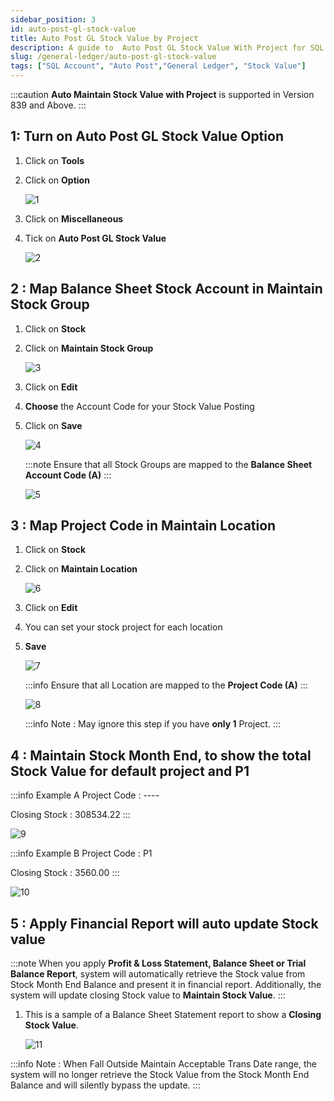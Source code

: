 ```yaml
---
sidebar_position: 3
id: auto-post-gl-stock-value
title: Auto Post GL Stock Value by Project
description: A guide to  Auto Post GL Stock Value With Project for SQL Account
slug: /general-ledger/auto-post-gl-stock-value
tags: ["SQL Account", "Auto Post","General Ledger", "Stock Value"]
---
```


:::caution
**Auto Maintain Stock Value with Project** is supported in Version 839 and Above.
:::

## 1: Turn on Auto Post GL Stock Value Option

1. Click on **Tools**

2. Click on **Option**

    ![1](/img/general-ledger/auto-post-gl-stock-value/1.png)

3. Click on **Miscellaneous**

4. Tick on **Auto Post GL Stock Value**

    ![2](/img/general-ledger/auto-post-gl-stock-value/2.png)

## 2 : Map Balance Sheet Stock Account in Maintain Stock Group

1. Click on **Stock**

2. Click on **Maintain Stock Group**

    ![3](/img/general-ledger/auto-post-gl-stock-value/3.png)

3. Click on **Edit**

4. **Choose** the Account Code for your Stock Value Posting

5. Click on **Save**

    ![4](/img/general-ledger/auto-post-gl-stock-value/4.png)

    :::note
    Ensure that all Stock Groups are mapped to the **Balance Sheet Account Code (A)**
    :::

    ![5](/img/general-ledger/auto-post-gl-stock-value/5.png)

## 3 : Map Project Code in Maintain Location

1. Click on **Stock**

2. Click on **Maintain Location**

    ![6](/img/general-ledger/auto-post-gl-stock-value/6.png)

3. Click on **Edit**

4. You can set your stock project for each location

5. **Save**

    ![7](/img/general-ledger/auto-post-gl-stock-value/7.png)

    :::info
    Ensure that all Location are mapped to the **Project Code (A)**
    :::

    ![8](/img/general-ledger/auto-post-gl-stock-value/8.png)

    :::info
    Note : May ignore this step if you have **only 1** Project.
    :::

## 4 : Maintain Stock Month End, to show the total Stock Value for default project and P1

:::info Example A
Project Code : ----

Closing Stock : 308534.22
:::

![9](/img/general-ledger/auto-post-gl-stock-value/9.png)

:::info Example B
Project Code : P1

Closing Stock : 3560.00
:::

![10](/img/general-ledger/auto-post-gl-stock-value/10.png)

## 5 : Apply Financial Report will auto update Stock value

:::note
When you apply **Profit & Loss Statement, Balance Sheet or Trial Balance Report**,
system will automatically retrieve the Stock value from Stock Month End
Balance and present it in financial report. Additionally, the system will update
closing Stock value to **Maintain Stock Value**.
:::

1. This is a sample of a Balance Sheet Statement report to show a **Closing Stock Value**.

    ![11](/img/general-ledger/auto-post-gl-stock-value/11.png)

:::info
Note : When Fall Outside Maintain Acceptable Trans Date range, the system will no longer retrieve the Stock
Value from the Stock Month End Balance and will silently bypass the update.
:::
